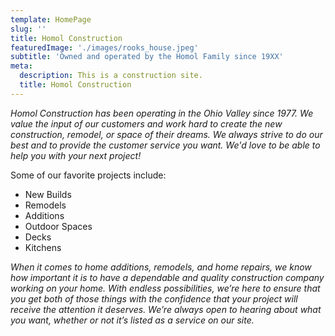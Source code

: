 ```yaml
---
template: HomePage
slug: ''
title: Homol Construction
featuredImage: './images/rooks_house.jpeg'
subtitle: 'Owned and operated by the Homol Family since 19XX'
meta:
  description: This is a construction site.
  title: Homol Construction
---
```


_Homol Construction has been operating in the Ohio Valley since 1977. We value the input of our customers and work hard to create the new construction, remodel, or space of their dreams. We always strive to do our best and to provide the customer service you want. We'd love to be able to help you with your next project!_

Some of our favorite projects include:

- New Builds
- Remodels
- Additions
- Outdoor Spaces
- Decks
- Kitchens

_When it comes to home additions, remodels, and home repairs, we know how important it is to have a dependable and quality construction company working on your home. With endless possibilities, we’re here to ensure that you get both of those things with the confidence that your project will receive the attention it deserves. We’re always open to hearing about what you want, whether or not it’s listed as a service on our site._
